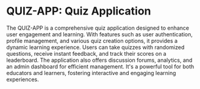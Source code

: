 # QUIZ-APP: Quiz Application

The QUIZ-APP is a comprehensive quiz application designed to enhance user engagement and learning. With features such as user authentication, profile management, and various quiz creation options, it provides a dynamic learning experience. Users can take quizzes with randomized questions, receive instant feedback, and track their scores on a leaderboard. The application also offers discussion forums, analytics, and an admin dashboard for efficient management. It's a powerful tool for both educators and learners, fostering interactive and engaging learning experiences.
